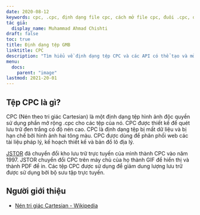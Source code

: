 ```yaml
---
date: 2020-08-12
keywords: cpc, .cpc, định dạng file cpc, cách mở file cpc, đuôi .cpc, đuôi cpc
tác giả:
  display_name: Muhammad Ahmad Chishti
draft: false
toc: true
title: Định dạng tệp GMB
linktitle: CPC
description: "Tìm hiểu về định dạng tệp CPC và các API có thể tạo và mở tệp CPC."
menu:
  docs:
    parent: "image"
lastmod: 2021-20-01
---
```


## Tệp CPC là gì?

CPC (Nén theo tri giác Cartesian) là một định dạng tệp hình ảnh độc quyền sử dụng phần mở rộng .cpc cho các tệp của nó. CPC được thiết kế để quét lưu trữ đen trắng có độ nén cao. CPC là định dạng tệp bị mất dữ liệu và bị hạn chế bởi hình ảnh hai tông màu. CPC được dùng để phân phối web các tài liệu pháp lý, kế hoạch thiết kế và bản đồ lô địa lý.

[JSTOR](https://www.jstor.org/) đã chuyển đổi kho lưu trữ trực tuyến của mình thành CPC vào năm 1997. JSTOR chuyển đổi CPC trên máy chủ của họ thành GIF để hiển thị và thành PDF để in. Các tệp CPC được sử dụng để giảm dung lượng lưu trữ được sử dụng bởi bộ sưu tập trực tuyến.

## Người giới thiệu

- [Nén tri giác Cartesian - Wikipedia](https://en.wikipedia.org/wiki/Cartesian_Perceptual_Compression)

